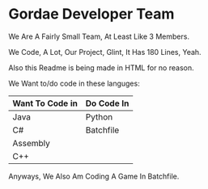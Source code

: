 <h1>Gordae Developer Team</h1>

<p>We Are A Fairly Small Team, At Least Like 3 Members.</p>
<p>We Code, A Lot, Our Project, Glint, It Has 180 Lines, Yeah.</p>
<p>Also this Readme is being made in HTML for no reason.</p>
<p> </p>
<p>We Want to/do code in these languges:</p>

Want To Code in | Do Code In
------------ | -------------
Java | Python
C# | Batchfile
Assembly |
C++ |

<p>Anyways, We Also Am Coding A Game In Batchfile.</p>
